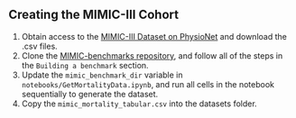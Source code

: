 ## Creating the MIMIC-III Cohort

1. Obtain access to the [MIMIC-III Dataset on PhysioNet](https://physionet.org/content/mimiciii/1.4/) and download the .csv files.
2. Clone the [MIMIC-benchmarks repository](https://github.com/YerevaNN/mimic3-benchmarks), and follow all of the steps in the `Building a benchmark` section.
3. Update the `mimic_benchmark_dir` variable in `notebooks/GetMortalityData.ipynb`, and run all cells in the notebook sequentially to generate the dataset. 
4. Copy the `mimic_mortality_tabular.csv` into the datasets folder.